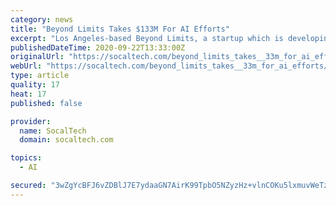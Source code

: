 ```yaml
---
category: news
title: "Beyond Limits Takes $133M For AI Efforts"
excerpt: "Los Angeles-based Beyond Limits, a startup which is developing artificial intelligence software for the industrial and enterprise market, said this morning that it has raised $133M in a Series C funding round. According to the company, it has closed on $ ..."
publishedDateTime: 2020-09-22T13:33:00Z
originalUrl: "https://socaltech.com/beyond_limits_takes__33m_for_ai_efforts/s-0080378.html"
webUrl: "https://socaltech.com/beyond_limits_takes__33m_for_ai_efforts/s-0080378.html"
type: article
quality: 17
heat: 17
published: false

provider:
  name: SocalTech
  domain: socaltech.com

topics:
  - AI

secured: "3wZgYcBFJ6vZDBlJ7E7ydaaGN7AirK99TpbO5NZyzHz+vlnCOKu5lxmuvWeTzPQjcfQ94oYwiFG5YuzwgfKQNknTO9JsiRnBCVCGbmnDJckS7yewjwVHw9G7vPgXS4gF8P58Vd4paKn0hSRRJ1FAlam5y6iQ1CM3/UIHWAfWfIWESjmalX1TTNubb9+VIrGevqaSrEgwcv0/qO/iUg3jlnJIhfBWYWqIOw+aMuuBjfsBhpETmfd/8aXrEg7DqEjOr1k3PUdnFz7RXTWPGlaX7Cg+uCFpIvr5zDnqKCCJtffoQ2M4nZJAH4YAVrAbp0aHKsWSrwJMddJPwKaEqg2wlWLvajQpo8O494SNnnT4iKg=;PSbVgUQazKBri8GyUyKU3w=="
---
```


